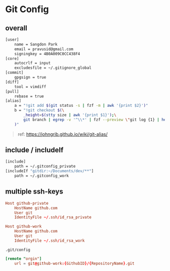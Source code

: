 # Git Config

## overall

```sh
[user]
    name = Sangdon Park
    email = pravusid@gmail.com
    signingkey = 4B0A009C0CC438F4
[core]
    autocrlf = input
    excludesfile = ~/.gitignore_global
[commit]
    gpgsign = true
[diff]
    tool = vimdiff
[pull]
    rebase = true
[alias]
    a = "!git add $(git status -s | fzf -m | awk '{print $2}')"
    b = "!git checkout $(\
        _height=$(stty size | awk '{print $1}');\
        git branch | egrep -v '^\\*' | fzf --preview \"git log {1} | head -n $_height\";\
    )"
```

> ref: <https://johngrib.github.io/wiki/git-alias/>

## include / includeIf

```sh
[include]
    path = ~/.gitconfig_private
[includeIf "gitdir:~/Documents/dev/**"]
    path = ~/.gitconfig_work
```

## multiple ssh-keys

```conf
Host github-private
    HostName github.com
    User git
    IdentityFile ~/.ssh/id_rsa_private

Host github-work
    HostName github.com
    User git
    IdentityFile ~/.ssh/id_rsa_work
```

`.git/config`

```conf
[remote "orgin"]
    url = git@github-work:{GithubID}/{RepositoryName}.git
```
